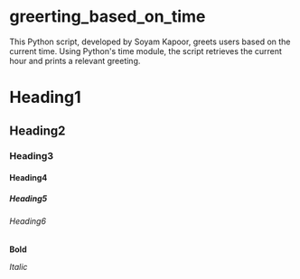 # greerting_based_on_time
This Python script, developed by Soyam Kapoor, greets users based on the current time. Using Python's time module, the script retrieves the current hour and prints a relevant greeting. 

# Heading1
## Heading2
### Heading3
#### Heading4
##### Heading5
###### Heading6

**Bold**

*Italic*
